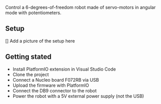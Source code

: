 Control a 6-degrees-of-freedom robot made of servo-motors in angular mode with potentiometers.

## Setup

[] Add a picture of the setup here

## Getting stated

- Install PlatformIO extension in Visual Studio Code
- Clone the project
- Connect a Nucleo board F072RB via USB
- Upload the firmware with PlatformIO
- Connect the DB9 connector to the robot
- Power the robot with a 5V external power supply (not the USB)
